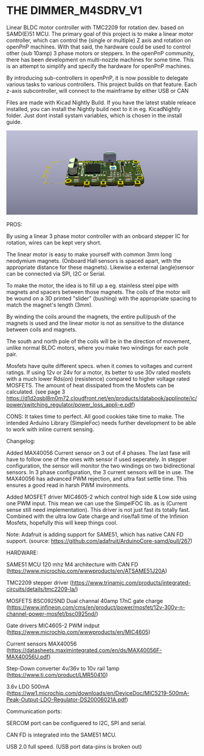 # THE DIMMER_M4SDRV_V1
Linear BLDC motor controller with TMC2209 for rotation dev. based on SAMD(E)51 MCU. The primary goal of this project is to make a linear motor controller, which can control the (single or multiple) Z axis and rotation on openPnP machines. With that said, the hardware could be used to control other (sub 10amp) 3 phase motors or steppers. In the openPnP community, there has been development on multi-nozzle machines for some time. This is an attempt to simplify and specify the hardware for openPnP machines.

By introducing sub-controllers in openPnP, it is now possible to delegate various tasks to various controllers. This project builds on that feature. Each z-axis subcontroller, will connect to the mainframe by either USB or CAN

Files are made with Kicad Nightly Build. If you have the latest stable releace installed, you can install the Nightly build next to it in eg. KicadNightly folder. Just dont install systam variables, which is chosen in the install guide.

![TOP](https://github.com/Juanduino/THE-DIMMER_M4SDRV_V1/blob/master/Images/TOP.PNG)
 
PROS: 

By using a linear 3 phase motor controller with an onboard stepper IC for rotation, wires can be kept very short.
 
The linear motor is easy to make yourself with common 3mm long neodymium magnets. (Onboard Hall sensors is spaced apart, with the appropriate distance for these magnets). Likewise a external (angle)sensor can be connected via SPI, I2C or Serial.
 
To make the motor, the idea is to fill up a eg. stainless steel pipe with magnets and spacers between those magnets. The coils of the motor will be wound on a 3D printed "slider" (bushing) with the appropriate spacing to match the magnet's length (3mm).
 
By winding the coils around the magnets, the entire pull/push of the magnets is used and the linear motor is not as sensitive to the distance between coils and magnets.
 
The south and north pole of the coils will be in the direction of movement, unlike normal BLDC motors, where you make two windings for each pole pair.
 
Mosfets have quite different specs. when it comes to voltages and current ratings. If using 12v or 24v for a motor, its better to use 30v rated mosfets with a much lower Rds(on) (resistence) compared to higher voltage rated MOSFETS. 
The amount of heat dissipated from the Mosfets can be calculated. (see page 3 https://d1d2qsbl8m0m72.cloudfront.net/en/products/databook/applinote/ic/power/switching_regulator/power_loss_appli-e.pdf)

CONS: It takes time to perfect. All good cookies take time to make. The intended Arduino Library (SimpleFoc) needs further development to be able to work with inline current sensing.

Changelog:

Added MAX40056 Current sensor on 3 out of 4 phases. The last fase will have to follow one of the ones with sensor if used seperately. In stepper configuration, the sensor will monitor the two windings on two bidirectional sensors.
In 3 phase configuration, the 3 current sensors will be in use. The MAX40056 has advanced PWM rejection, and ultra fast settle time. This ensures a good read in harsh PWM invironments.

Added MOSFET driver MIC4605-2 which control high side & Low side using one PWM input. This mean we can use the SimpelFOC lib. as is (Current sense still need implementation).
This driver is not just fast its totally fast. Combined with the ultra low Gate charge and rise/fall time of the Infinion Mosfets, hopefully this will keep things cool.
 
Note: Adafruit is adding support for SAME51, which has native CAN FD support.
(source: https://github.com/adafruit/ArduinoCore-samd/pull/267)

HARDWARE:

SAME51 MCU 120 mhz M4 architecture with CAN FD (https://www.microchip.com/wwwproducts/en/ATSAME51J20A)

TMC2209 stepper driver (https://www.trinamic.com/products/integrated-circuits/details/tmc2209-la/)

MOSFETS BSC0925ND Dual channal 40amp 17nC gate charge (https://www.infineon.com/cms/en/product/power/mosfet/12v-300v-n-channel-power-mosfet/bsc0925nd/)

Gate drivers MIC4605-2 PWM indput (https://www.microchip.com/wwwproducts/en/MIC4605)

Current sensors MAX40056 (https://datasheets.maximintegrated.com/en/ds/MAX40056F-MAX40056U.pdf)

Step-Down converter 4v/36v to 10v rail 1amp (https://www.ti.com/product/LMR50410)

3.6v LDO 500mA (https://ww1.microchip.com/downloads/en/DeviceDoc/MIC5219-500mA-Peak-Output-LDO-Regulator-DS20006021A.pdf)


Communication ports:

SERCOM port can be configuered to I2C, SPI and serial.

CAN FD is integrated into the SAME51 MCU.

USB 2.0 full speed. (USB port data-pins is broken out)




 

